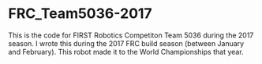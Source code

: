 # FRC_Team5036-2017

This is the code for FIRST Robotics Competiton Team 5036 during the 2017 season. I wrote this during the 2017 FRC build season (between
January and February). This robot made it to the World Championships that year.
